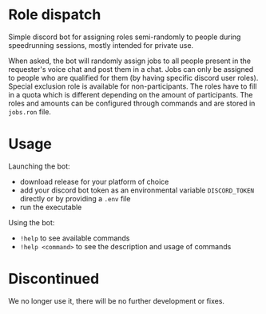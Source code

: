 # Role dispatch
Simple discord bot for assigning roles semi-randomly to people during speedrunning sessions, mostly intended for private use.

When asked, the bot will randomly assign jobs to all people present in the requester's voice chat and post them in a chat.
Jobs can only be assigned to people who are qualified for them (by having specific discord user roles).
Special exclusion role is available for non-participants.
The roles have to fill in a quota which is different depending on the amount of participants.
The roles and amounts can be configured through commands and are stored in `jobs.ron` file.

# Usage
Launching the bot:
 - download release for your platform of choice
 - add your discord bot token as an environmental variable `DISCORD_TOKEN` directly or by providing a `.env` file
 - run the executable

Using the bot:
 - `!help` to see available commands
 - `!help <command>` to see the description and usage of commands

# Discontinued
We no longer use it, there will be no further development or fixes.
